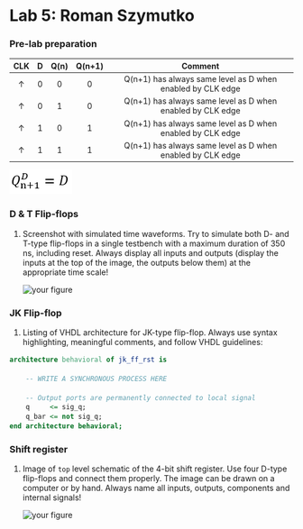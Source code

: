 # Lab 5: Roman Szymutko
### Pre-lab preparation
 | **CLK** | **D** | **Q(n)** | **Q(n+1)** | **Comment** |
 | :-: | :-: | :-: | :-: | :-: |
 | ↑ | 0 | 0 | 0 | Q(n+1) has always same level as D when enabled by CLK edge |
 | ↑ | 0 | 1 | 0 | Q(n+1) has always same level as D when enabled by CLK edge |
 | ↑ | 1 | 0 | 1 | Q(n+1) has always same level as D when enabled by CLK edge |
 | ↑ | 1 | 1 | 1 | Q(n+1) has always same level as D when enabled by CLK edge |
 
 ![characteristic equation for D](img/d-char-eq.png)


### D & T Flip-flops

1. Screenshot with simulated time waveforms. Try to simulate both D- and T-type flip-flops in a single testbench with a maximum duration of 350 ns, including reset. Always display all inputs and outputs (display the inputs at the top of the image, the outputs below them) at the appropriate time scale!

   ![your figure]()

### JK Flip-flop

1. Listing of VHDL architecture for JK-type flip-flop. Always use syntax highlighting, meaningful comments, and follow VHDL guidelines:

```vhdl
architecture behavioral of jk_ff_rst is

    -- WRITE A SYNCHRONOUS PROCESS HERE

    -- Output ports are permanently connected to local signal
    q     <= sig_q;
    q_bar <= not sig_q;
end architecture behavioral;
```

### Shift register

1. Image of `top` level schematic of the 4-bit shift register. Use four D-type flip-flops and connect them properly. The image can be drawn on a computer or by hand. Always name all inputs, outputs, components and internal signals!

   ![your figure]()
